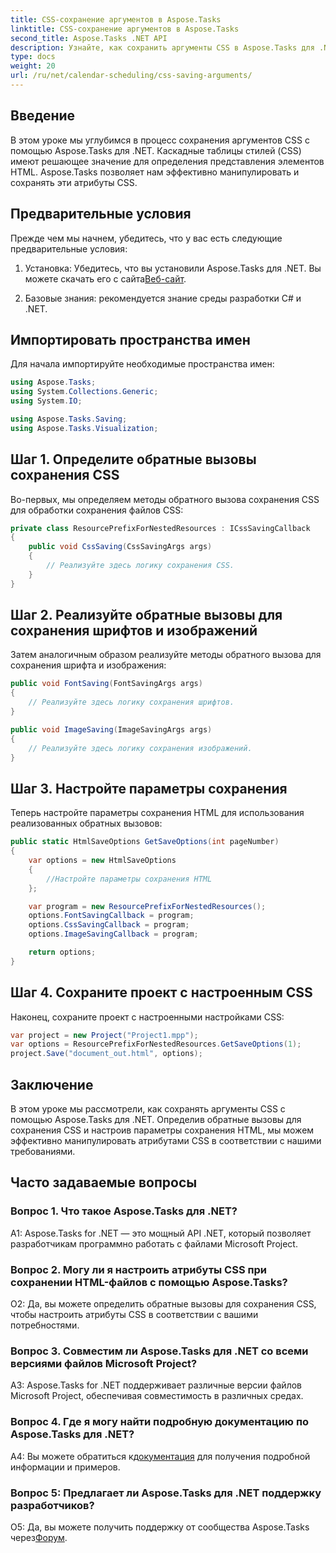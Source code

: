 ```yaml
---
title: CSS-сохранение аргументов в Aspose.Tasks
linktitle: CSS-сохранение аргументов в Aspose.Tasks
second_title: Aspose.Tasks .NET API
description: Узнайте, как сохранить аргументы CSS в Aspose.Tasks для .NET, чтобы настроить вывод HTML. Улучшите презентацию с помощью индивидуальных настроек CSS.
type: docs
weight: 20
url: /ru/net/calendar-scheduling/css-saving-arguments/
---
```

## Введение

В этом уроке мы углубимся в процесс сохранения аргументов CSS с помощью Aspose.Tasks для .NET. Каскадные таблицы стилей (CSS) имеют решающее значение для определения представления элементов HTML. Aspose.Tasks позволяет нам эффективно манипулировать и сохранять эти атрибуты CSS.

## Предварительные условия

Прежде чем мы начнем, убедитесь, что у вас есть следующие предварительные условия:

1.  Установка: Убедитесь, что вы установили Aspose.Tasks для .NET. Вы можете скачать его с сайта[Веб-сайт](https://releases.aspose.com/tasks/net/).

2. Базовые знания: рекомендуется знание среды разработки C# и .NET.

## Импортировать пространства имен

Для начала импортируйте необходимые пространства имен:

```csharp
using Aspose.Tasks;
using System.Collections.Generic;
using System.IO;

using Aspose.Tasks.Saving;
using Aspose.Tasks.Visualization;

```
## Шаг 1. Определите обратные вызовы сохранения CSS

Во-первых, мы определяем методы обратного вызова сохранения CSS для обработки сохранения файлов CSS:

```csharp
private class ResourcePrefixForNestedResources : ICssSavingCallback
{
    public void CssSaving(CssSavingArgs args)
    {
        // Реализуйте здесь логику сохранения CSS.
    }
}
```

## Шаг 2. Реализуйте обратные вызовы для сохранения шрифтов и изображений

Затем аналогичным образом реализуйте методы обратного вызова для сохранения шрифта и изображения:

```csharp
public void FontSaving(FontSavingArgs args)
{
    // Реализуйте здесь логику сохранения шрифтов.
}

public void ImageSaving(ImageSavingArgs args)
{
    // Реализуйте здесь логику сохранения изображений.
}
```

## Шаг 3. Настройте параметры сохранения

Теперь настройте параметры сохранения HTML для использования реализованных обратных вызовов:

```csharp
public static HtmlSaveOptions GetSaveOptions(int pageNumber)
{
    var options = new HtmlSaveOptions
    {
        //Настройте параметры сохранения HTML
    };

    var program = new ResourcePrefixForNestedResources();
    options.FontSavingCallback = program;
    options.CssSavingCallback = program;
    options.ImageSavingCallback = program;

    return options;
}
```

## Шаг 4. Сохраните проект с настроенным CSS

Наконец, сохраните проект с настроенными настройками CSS:

```csharp
var project = new Project("Project1.mpp");
var options = ResourcePrefixForNestedResources.GetSaveOptions(1);
project.Save("document_out.html", options);
```

## Заключение

В этом уроке мы рассмотрели, как сохранять аргументы CSS с помощью Aspose.Tasks для .NET. Определив обратные вызовы для сохранения CSS и настроив параметры сохранения HTML, мы можем эффективно манипулировать атрибутами CSS в соответствии с нашими требованиями.

## Часто задаваемые вопросы

### Вопрос 1. Что такое Aspose.Tasks для .NET?

A1: Aspose.Tasks for .NET — это мощный API .NET, который позволяет разработчикам программно работать с файлами Microsoft Project.

### Вопрос 2. Могу ли я настроить атрибуты CSS при сохранении HTML-файлов с помощью Aspose.Tasks?

О2: Да, вы можете определить обратные вызовы для сохранения CSS, чтобы настроить атрибуты CSS в соответствии с вашими потребностями.

### Вопрос 3. Совместим ли Aspose.Tasks для .NET со всеми версиями файлов Microsoft Project?

A3: Aspose.Tasks for .NET поддерживает различные версии файлов Microsoft Project, обеспечивая совместимость в различных средах.

### Вопрос 4. Где я могу найти подробную документацию по Aspose.Tasks для .NET?

A4: Вы можете обратиться к[документация](https://reference.aspose.com/tasks/net/) для получения подробной информации и примеров.

### Вопрос 5: Предлагает ли Aspose.Tasks для .NET поддержку разработчиков?

 О5: Да, вы можете получить поддержку от сообщества Aspose.Tasks через[Форум](https://forum.aspose.com/c/tasks/15).